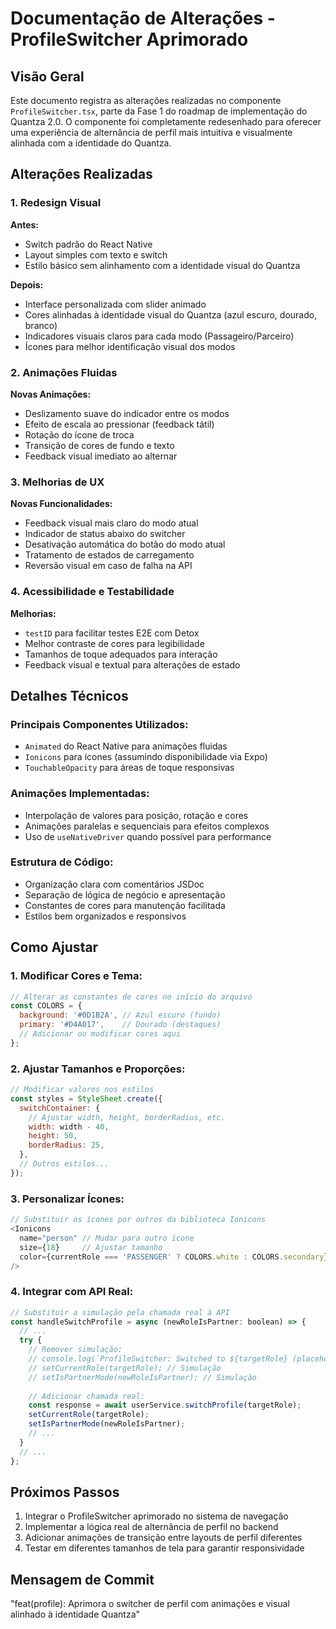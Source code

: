 # Documentação de Alterações - ProfileSwitcher Aprimorado

## Visão Geral

Este documento registra as alterações realizadas no componente `ProfileSwitcher.tsx`, parte da Fase 1 do roadmap de implementação do Quantza 2.0. O componente foi completamente redesenhado para oferecer uma experiência de alternância de perfil mais intuitiva e visualmente alinhada com a identidade do Quantza.

## Alterações Realizadas

### 1. Redesign Visual

**Antes:**
- Switch padrão do React Native
- Layout simples com texto e switch
- Estilo básico sem alinhamento com a identidade visual do Quantza

**Depois:**
- Interface personalizada com slider animado
- Cores alinhadas à identidade visual do Quantza (azul escuro, dourado, branco)
- Indicadores visuais claros para cada modo (Passageiro/Parceiro)
- Ícones para melhor identificação visual dos modos

### 2. Animações Fluidas

**Novas Animações:**
- Deslizamento suave do indicador entre os modos
- Efeito de escala ao pressionar (feedback tátil)
- Rotação do ícone de troca
- Transição de cores de fundo e texto
- Feedback visual imediato ao alternar

### 3. Melhorias de UX

**Novas Funcionalidades:**
- Feedback visual mais claro do modo atual
- Indicador de status abaixo do switcher
- Desativação automática do botão do modo atual
- Tratamento de estados de carregamento
- Reversão visual em caso de falha na API

### 4. Acessibilidade e Testabilidade

**Melhorias:**
- `testID` para facilitar testes E2E com Detox
- Melhor contraste de cores para legibilidade
- Tamanhos de toque adequados para interação
- Feedback visual e textual para alterações de estado

## Detalhes Técnicos

### Principais Componentes Utilizados:
- `Animated` do React Native para animações fluidas
- `Ionicons` para ícones (assumindo disponibilidade via Expo)
- `TouchableOpacity` para áreas de toque responsivas

### Animações Implementadas:
- Interpolação de valores para posição, rotação e cores
- Animações paralelas e sequenciais para efeitos complexos
- Uso de `useNativeDriver` quando possível para performance

### Estrutura de Código:
- Organização clara com comentários JSDoc
- Separação de lógica de negócio e apresentação
- Constantes de cores para manutenção facilitada
- Estilos bem organizados e responsivos

## Como Ajustar

### 1. Modificar Cores e Tema:
```javascript
// Alterar as constantes de cores no início do arquivo
const COLORS = {
  background: '#0D1B2A', // Azul escuro (fundo)
  primary: '#D4A017',    // Dourado (destaques)
  // Adicionar ou modificar cores aqui
};
```

### 2. Ajustar Tamanhos e Proporções:
```javascript
// Modificar valores nos estilos
const styles = StyleSheet.create({
  switchContainer: {
    // Ajustar width, height, borderRadius, etc.
    width: width - 40,
    height: 50,
    borderRadius: 25,
  },
  // Outros estilos...
});
```

### 3. Personalizar Ícones:
```javascript
// Substituir os ícones por outros da biblioteca Ionicons
<Ionicons 
  name="person" // Mudar para outro ícone
  size={18}     // Ajustar tamanho
  color={currentRole === 'PASSENGER' ? COLORS.white : COLORS.secondary} 
/>
```

### 4. Integrar com API Real:
```javascript
// Substituir a simulação pela chamada real à API
const handleSwitchProfile = async (newRoleIsPartner: boolean) => {
  // ...
  try {
    // Remover simulação:
    // console.log(`ProfileSwitcher: Switched to ${targetRole} (placeholder)`);
    // setCurrentRole(targetRole); // Simulação
    // setIsPartnerMode(newRoleIsPartner); // Simulação
    
    // Adicionar chamada real:
    const response = await userService.switchProfile(targetRole);
    setCurrentRole(targetRole);
    setIsPartnerMode(newRoleIsPartner);
    // ...
  }
  // ...
};
```

## Próximos Passos

1. Integrar o ProfileSwitcher aprimorado no sistema de navegação
2. Implementar a lógica real de alternância de perfil no backend
3. Adicionar animações de transição entre layouts de perfil diferentes
4. Testar em diferentes tamanhos de tela para garantir responsividade

## Mensagem de Commit

"feat(profile): Aprimora o switcher de perfil com animações e visual alinhado à identidade Quantza"
